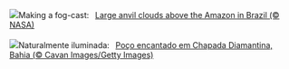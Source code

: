 ![](https://www.bing.com/th?id=OHR.AmazonClouds_EN-GB8705485014_UHD.jpg&w=1000)Making a fog-cast:&nbsp;&ensp;[Large anvil clouds above the Amazon in Brazil (© NASA)](https://www.bing.com/th?id=OHR.AmazonClouds_EN-GB8705485014_UHD.jpg)
<br><br/>
![](https://www.bing.com/th?id=OHR.ChapadaDiamantinaBahia_PT-BR8776626015_UHD.jpg&w=1000)Naturalmente iluminada:&nbsp;&ensp;[Poço encantado em Chapada Diamantina, Bahia (© Cavan Images/Getty Images)](https://www.bing.com/th?id=OHR.ChapadaDiamantinaBahia_PT-BR8776626015_UHD.jpg)
<br><br/>

